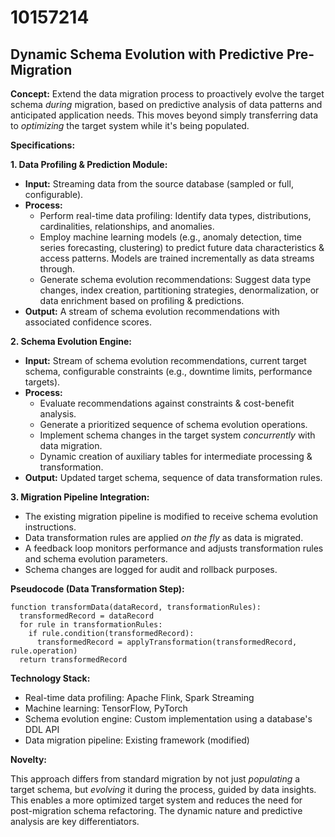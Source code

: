 # 10157214

## Dynamic Schema Evolution with Predictive Pre-Migration

**Concept:** Extend the data migration process to proactively evolve the target schema *during* migration, based on predictive analysis of data patterns and anticipated application needs. This moves beyond simply transferring data to *optimizing* the target system while it's being populated.

**Specifications:**

**1. Data Profiling & Prediction Module:**

*   **Input:** Streaming data from the source database (sampled or full, configurable).
*   **Process:** 
    *   Perform real-time data profiling: Identify data types, distributions, cardinalities, relationships, and anomalies.
    *   Employ machine learning models (e.g., anomaly detection, time series forecasting, clustering) to predict future data characteristics & access patterns.  Models are trained incrementally as data streams through.
    *   Generate schema evolution recommendations:  Suggest data type changes, index creation, partitioning strategies, denormalization, or data enrichment based on profiling & predictions.
*   **Output:**  A stream of schema evolution recommendations with associated confidence scores.

**2.  Schema Evolution Engine:**

*   **Input:** Stream of schema evolution recommendations, current target schema, configurable constraints (e.g., downtime limits, performance targets).
*   **Process:**
    *   Evaluate recommendations against constraints & cost-benefit analysis.
    *   Generate a prioritized sequence of schema evolution operations.
    *   Implement schema changes in the target system *concurrently* with data migration.
    *   Dynamic creation of auxiliary tables for intermediate processing & transformation.
*   **Output:**  Updated target schema, sequence of data transformation rules.

**3.  Migration Pipeline Integration:**

*   The existing migration pipeline is modified to receive schema evolution instructions.
*   Data transformation rules are applied *on the fly* as data is migrated.
*   A feedback loop monitors performance and adjusts transformation rules and schema evolution parameters.
*   Schema changes are logged for audit and rollback purposes.

**Pseudocode (Data Transformation Step):**

```
function transformData(dataRecord, transformationRules):
  transformedRecord = dataRecord
  for rule in transformationRules:
    if rule.condition(transformedRecord):
      transformedRecord = applyTransformation(transformedRecord, rule.operation)
  return transformedRecord
```

**Technology Stack:**

*   Real-time data profiling: Apache Flink, Spark Streaming
*   Machine learning: TensorFlow, PyTorch
*   Schema evolution engine: Custom implementation using a database's DDL API
*   Data migration pipeline: Existing framework (modified)

**Novelty:** 

This approach differs from standard migration by not just *populating* a target schema, but *evolving* it during the process, guided by data insights. This enables a more optimized target system and reduces the need for post-migration schema refactoring. The dynamic nature and predictive analysis are key differentiators.